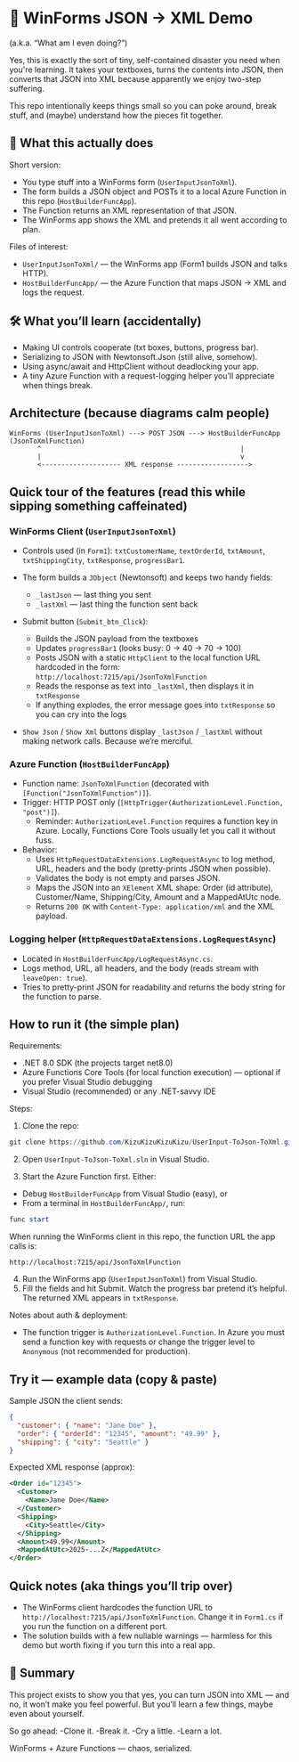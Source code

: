# 🧠 WinForms JSON → XML Demo
(a.k.a. “What am I even doing?”)

Yes, this is exactly the sort of tiny, self-contained disaster you need when you're learning.
It takes your textboxes, turns the contents into JSON, then converts that JSON into XML because apparently
we enjoy two-step suffering.

This repo intentionally keeps things small so you can poke around, break stuff, and (maybe) understand
how the pieces fit together.

## 🧩 What this actually does

Short version:

- You type stuff into a WinForms form (`UserInputJsonToXml`).
- The form builds a JSON object and POSTs it to a local Azure Function in this repo (`HostBuilderFuncApp`).
- The Function returns an XML representation of that JSON.
- The WinForms app shows the XML and pretends it all went according to plan.

Files of interest:

- `UserInputJsonToXml/` — the WinForms app (Form1 builds JSON and talks HTTP).
- `HostBuilderFuncApp/` — the Azure Function that maps JSON → XML and logs the request.

## 🛠 What you’ll learn (accidentally)

- Making UI controls cooperate (txt boxes, buttons, progress bar).
- Serializing to JSON with Newtonsoft.Json (still alive, somehow).
- Using async/await and HttpClient without deadlocking your app.
- A tiny Azure Function with a request-logging helper you’ll appreciate when things break.

## Architecture (because diagrams calm people)

```text
WinForms (UserInputJsonToXml) ---> POST JSON ---> HostBuilderFuncApp (JsonToXmlFunction)
       ^                                                  |
       |                                                  v
       <-------------------- XML response ------------------>
```

## Quick tour of the features (read this while sipping something caffeinated)

### WinForms Client (`UserInputJsonToXml`)

- Controls used (in `Form1`): `txtCustomerName`, `textOrderId`, `txtAmount`, `txtShippingCity`, `txtResponse`, `progressBar1`.
- The form builds a `JObject` (Newtonsoft) and keeps two handy fields:
  - `_lastJson` — last thing you sent
  - `_lastXml` — last thing the function sent back
- Submit button (`Submit_btn_Click`):
  - Builds the JSON payload from the textboxes
  - Updates `progressBar1` (looks busy: 0 → 40 → 70 → 100)
  - Posts JSON with a static `HttpClient` to the local function URL hardcoded in the form: `http://localhost:7215/api/JsonToXmlFunction`
  - Reads the response as text into `_lastXml`, then displays it in `txtResponse`
  - If anything explodes, the error message goes into `txtResponse` so you can cry into the logs

- `Show Json` / `Show Xml` buttons display `_lastJson` / `_lastXml` without making network calls. Because we’re merciful.

### Azure Function (`HostBuilderFuncApp`)

- Function name: `JsonToXmlFunction` (decorated with `[Function("JsonToXmlFunction")]`).
- Trigger: HTTP POST only (`[HttpTrigger(AuthorizationLevel.Function, "post")]`).
  - Reminder: `AuthorizationLevel.Function` requires a function key in Azure. Locally, Functions Core Tools usually let you call it without fuss.
- Behavior:
  - Uses `HttpRequestDataExtensions.LogRequestAsync` to log method, URL, headers and the body (pretty-prints JSON when possible).
  - Validates the body is not empty and parses JSON.
  - Maps the JSON into an `XElement` XML shape: Order (id attribute), Customer/Name, Shipping/City, Amount and a MappedAtUtc node.
  - Returns `200 OK` with `Content-Type: application/xml` and the XML payload.

### Logging helper (`HttpRequestDataExtensions.LogRequestAsync`)

- Located in `HostBuilderFuncApp/LogRequestAsync.cs`.
- Logs method, URL, all headers, and the body (reads stream with `leaveOpen: true`).
- Tries to pretty-print JSON for readability and returns the body string for the function to parse.

## How to run it (the simple plan)

Requirements:

- .NET 8.0 SDK (the projects target net8.0)
- Azure Functions Core Tools (for local function execution) — optional if you prefer Visual Studio debugging
- Visual Studio (recommended) or any .NET-savvy IDE

Steps:

1. Clone the repo:

```powershell
git clone https://github.com/KizuKizuKizuKizu/UserInput-ToJson-ToXml.git
```

2. Open `UserInput-ToJson-ToXml.sln` in Visual Studio.

3. Start the Azure Function first. Either:

- Debug `HostBuilderFuncApp` from Visual Studio (easy), or
- From a terminal in `HostBuilderFuncApp/`, run:

```powershell
func start
```

When running the WinForms client in this repo, the function URL the app calls is:

```text
http://localhost:7215/api/JsonToXmlFunction
```

4. Run the WinForms app (`UserInputJsonToXml`) from Visual Studio.
5. Fill the fields and hit Submit. Watch the progress bar pretend it’s helpful. The returned XML appears in `txtResponse`.

Notes about auth & deployment:

- The function trigger is `AuthorizationLevel.Function`. In Azure you must send a function key with requests or change the trigger level to `Anonymous` (not recommended for production).

## Try it — example data (copy & paste)

Sample JSON the client sends:

```json
{
  "customer": { "name": "Jane Doe" },
  "order": { "orderId": "12345", "amount": "49.99" },
  "shipping": { "city": "Seattle" }
}
```

Expected XML response (approx):

```xml
<Order id="12345">
  <Customer>
    <Name>Jane Doe</Name>
  </Customer>
  <Shipping>
    <City>Seattle</City>
  </Shipping>
  <Amount>49.99</Amount>
  <MappedAtUtc>2025-...Z</MappedAtUtc>
</Order>
```

## Quick notes (aka things you’ll trip over)

- The WinForms client hardcodes the function URL to `http://localhost:7215/api/JsonToXmlFunction`. Change it in `Form1.cs` if you run the function on a different port.
- The solution builds with a few nullable warnings — harmless for this demo but worth fixing if you turn this into a real app.

## 🏁 Summary
This project exists to show you that yes, you can turn JSON into XML —
and no, it won’t make you feel powerful.
But you’ll learn a few things, maybe even about yourself.

So go ahead:
-Clone it.
-Break it.
-Cry a little.
-Learn a lot.

WinForms + Azure Functions — chaos, serialized.